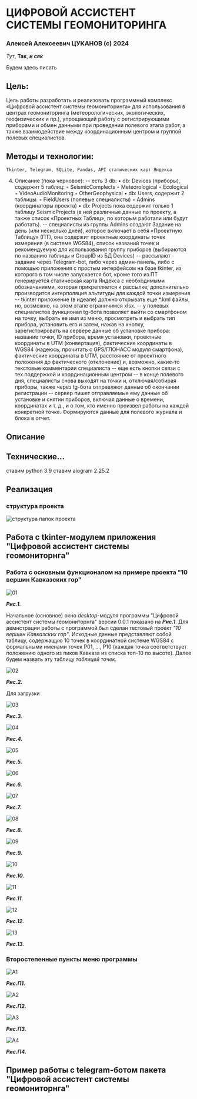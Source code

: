 # ЦИФРОВОЙ АССИСТЕНТ СИСТЕМЫ ГЕОМОНИТОРИНГА

### Алексей Алексеевич ЦУКАНОВ (c) 2024

*Тут*, **Так**, ***и сяк***

Будем здесь писать

## Цель:
Цель работы разработать и реализовать программный комплекс 
«Цифровой ассистент системы геомониторинга» для использования в центрах геомониторинга
(метеорологических, экологических, геофизических и пр.), упрощающий работу 
с регистрирующими приборами и обмен данными при проведении полевого этапа 
работ, а также взаимодействие между координационным центром и группой 
полевых специалистов.

## Методы и технологии:


    Tkinter, Telegram, SQLite, Pandas, API статических карт Яндекса 


4. Описание (пока черновое):
-- есть 3 db:
    • db: Devices (приборы), содержит 5 таблиц:
        ◦ SeismicComplects
        ◦ Meteorological
        ◦ Ecological
        ◦ VideoAudioMonitoring
        ◦ OtherGeophysical
    • db: Users, содержит 2 таблицы:
        ◦ FieldUsers (полевые специалисты)
        ◦ Admins (координаторы проекта)
    • db: Projects пока содержит только 1 таблицу SeismicProjects (в ней различные данные по проекту, а также список «Проектных Таблиц», по которым работали или будут работать).
-- специалисты из группы Admins создают Задание на день (или несколько дней), которое включает в себя «Проектную Таблицу» (ПТ), она содержит проектные координаты точек измерения (в системе WGS84), список названий точек и рекомендуемую для использования группу приборов (выбираются по названию таблицы и GroupID из БД Devices)
-- рассылают задание через Telegram-bot, либо через админ-панель, либо с помощью приложения с простым интерфейсом на базе tkinter, из которого в том числе запускается бот, кроме того из ПТ генерируется статическая карта Яндекса с необходимыми обозначениями, которая прикрепляется к рассылке; дополнительно производится интерполяция альтитуды для каждой точки измерения
-- tkinter приложение (в идеале) должно открывать еще *.kml файлы, но, возможно, на этом этапе ограничимся xlsx.
-- у полевых специалистов функционал tg-бота позволяет выйти со смартфоном на точку, выбрать ее имя из меню, просмотреть и выбрать тип прибора, установить его и затем, нажав на кнопку, зарегистрировать на сервере данные об установке прибора: название точки, ID прибора, время установки, проектные координаты в UTM (конвертация), фактические координаты в WGS84 (надеюсь, прочитать с GPS/ГЛОНАСС модуля смартфона), фактические координаты в UTM, расстояние от проектного положения до фактического (отклонение) и, возможно, какие-то текстовые комментарии специалиста
-- еще есть кнопки связи с тех.поддержкой и координационным центром
-- в конце полевого дня, специалисты снова выходят на точки и, отключая/собирая приборы, также через tg-бота отправляют данные об окончании регистрации
-- сервер пишет отправляемые ему данные об установке и снятии приборов, включая данные о времени, координатах и т. д., и о том, кто именно произвел работы на каждой конкретной точке. Формируются данные для полевого журнала и блока в отчет.

## Описание

## Технические...

ставим python 3.9
ставим aiogram 2.25.2

## Реализация
### структура проекта
![структура папок проекта](https://github.com/user-attachments/assets/2946d074-9c95-4a94-a0d8-4d296b4730b0)



## Работа с tkinter-модулем приложения "Цифровой ассистент системы геомониторнга"

### Работа с основным функционалом на примере проекта "10 вершин Кавказских гор"

![01](https://github.com/user-attachments/assets/0d69b340-7787-408a-a643-389338727f15)

***Рис.1.***

Начальное (основное) окно *desktop*-модуля программы "Цифровой ассистент системы геомониторнга" версии 0.0.1 показано на ***Рис.1***. 
Для демнстрации работы с программой был сделан тестовый проект *"10 вершин Кавказских гор"*. 
Исходные данные представляют собой таблицу, содержащую 10 точек в координатной системе WGS84 с формальными именами точек P01, ..., P10 
(каждая точка соответствует положению одного из пиков Кавказа из списка топ-10 по высоте).
Далее будем назвать эту таблицу *таблицей точек*.

![02](https://github.com/user-attachments/assets/44c86136-4f68-407c-bbc4-2880cf4e5d3d)

***Рис.2.***

Для загрузки 

![03](https://github.com/user-attachments/assets/3d3a5715-6406-4f23-85e0-0600219d5d37)

***Рис.3.***


![04](https://github.com/user-attachments/assets/f3adaf88-544f-4dcf-83ba-4667c7879b55)

***Рис.4.***


![05](https://github.com/user-attachments/assets/bbf5cbcb-cde4-47ad-84f8-afd1266486c8)

***Рис.5.***


![06](https://github.com/user-attachments/assets/e65e06d6-0e4e-4197-98c3-b6e032078292)

***Рис.6.***


![07](https://github.com/user-attachments/assets/5a7788f3-cc6c-4512-afe9-6c182f4a568e)

***Рис.7.***


![08](https://github.com/user-attachments/assets/eba70359-6113-47c6-b1a5-770a4c49e960)

***Рис.8.***


![09](https://github.com/user-attachments/assets/bd7c64f3-3bb3-4071-b249-6d097e31934e)

***Рис.9.***


![10](https://github.com/user-attachments/assets/85aa92f5-3021-4ef9-b6e2-e48f257dee03)

***Рис.10.***



![11](https://github.com/user-attachments/assets/8b4361e8-d51c-4bf8-9ff0-c79d86017e87)

***Рис.11.***



![12](https://github.com/user-attachments/assets/a60bfb00-8aef-4bfe-a586-9c718c0394c6)

***Рис.12.***



![13](https://github.com/user-attachments/assets/beac653e-a00b-499e-bfb7-6deea9bf2a3f)

***Рис.13.***



### Второстепенные пункты меню программы
![A1](https://github.com/user-attachments/assets/5440f0dc-9cae-4152-bc6e-36ae6c97f310)

***Рис.П1.***


![A2](https://github.com/user-attachments/assets/9006d253-124d-4aea-8a02-271bc8a8e6d5)

***Рис.П2.***


![A3](https://github.com/user-attachments/assets/ebaf3075-944d-43da-ab06-1fd17943e679)

***Рис.П3.***


![A4](https://github.com/user-attachments/assets/84e06f85-240f-4fd4-9619-a7efcb3c800a)

***Рис.П4.***




## Пример работы с telegram-ботом пакета "Цифровой ассистент системы геомониторнга"

